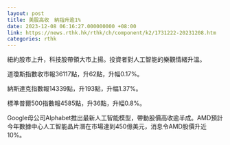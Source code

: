 ```yaml
---
layout: post
title: 美股高收　納指升逾1%
date: 2023-12-08 06:16:27.000000000 +08:00
link: https://news.rthk.hk/rthk/ch/component/k2/1731222-20231208.htm
categories: rthk
---
```


紐約股市上升，科技股帶領大市上揚。投資者對人工智能的樂觀情緒升溫。

道瓊斯指數收市報36117點，升62點，升幅0.17%。

納斯達克指數報14339點，升193點，升幅1.37%。

標準普爾500指數報4585點，升36點，升幅0.8%。

Google母公司Alphabet推出最新人工智能模型，帶動股價高收逾半成。AMD預計今年數據中心人工智能晶片潛在市場達到450億美元，消息令AMD股價升近10%。

